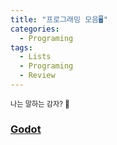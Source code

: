 ```yaml
---
title: "프로그래밍 모음🖥️"
categories:
  - Programing
tags:
  - Lists
  - Programing
  - Review
---
```


<span style="font-size:80%"> 나는 말하는 감자? 🥔 </span> 

### [**Godot**]("https://zila3.github.io/programing/Godot-엔진-가이드-모음") ##
